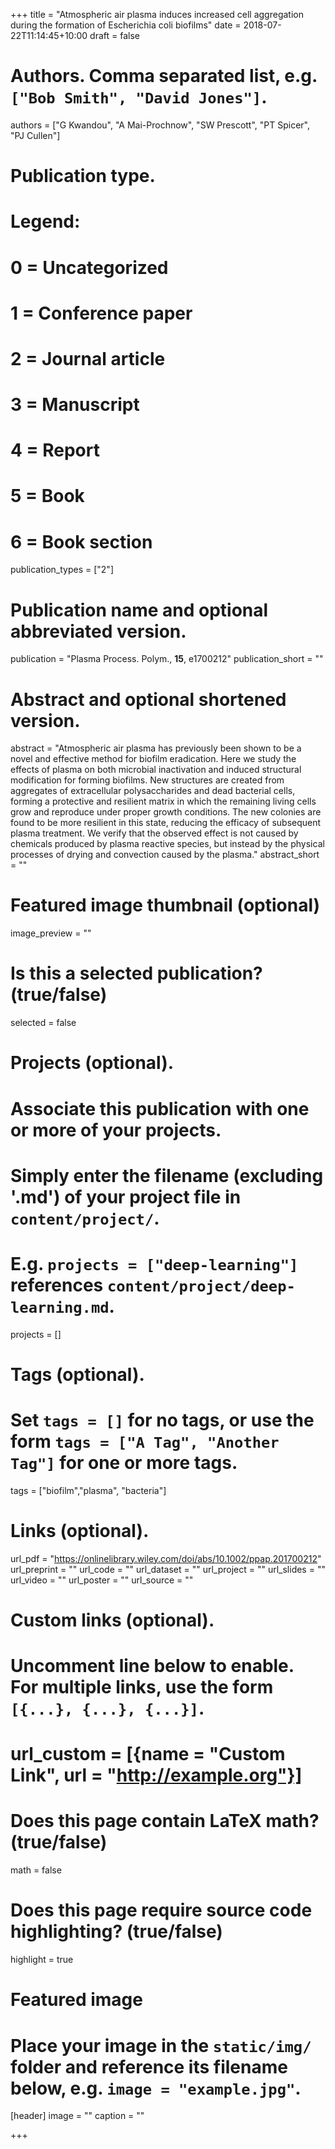 +++
title = "Atmospheric air plasma induces increased cell aggregation during the formation of Escherichia coli biofilms"
date = 2018-07-22T11:14:45+10:00
draft = false

# Authors. Comma separated list, e.g. `["Bob Smith", "David Jones"]`.
authors = ["G Kwandou", "A Mai-Prochnow", "SW Prescott", "PT Spicer", "PJ Cullen"]

# Publication type.
# Legend:
# 0 = Uncategorized
# 1 = Conference paper
# 2 = Journal article
# 3 = Manuscript
# 4 = Report
# 5 = Book
# 6 = Book section
publication_types = ["2"]

# Publication name and optional abbreviated version.
publication = "Plasma Process. Polym., __15__, e1700212"
publication_short = ""

# Abstract and optional shortened version.
abstract = "Atmospheric air plasma has previously been shown to be a novel and effective method for biofilm eradication. Here we study the effects of plasma on both microbial inactivation and induced structural modification for forming biofilms. New structures are created from aggregates of extracellular polysaccharides and dead bacterial cells, forming a protective and resilient matrix in which the remaining living cells grow and reproduce under proper growth conditions. The new colonies are found to be more resilient in this state, reducing the efficacy of subsequent plasma treatment. We verify that the observed effect is not caused by chemicals produced by plasma reactive species, but instead by the physical processes of drying and convection caused by the plasma."
abstract_short = ""

# Featured image thumbnail (optional)
image_preview = ""

# Is this a selected publication? (true/false)
selected = false

# Projects (optional).
#   Associate this publication with one or more of your projects.
#   Simply enter the filename (excluding '.md') of your project file in `content/project/`.
#   E.g. `projects = ["deep-learning"]` references `content/project/deep-learning.md`.
projects = []

# Tags (optional).
#   Set `tags = []` for no tags, or use the form `tags = ["A Tag", "Another Tag"]` for one or more tags.
tags = ["biofilm","plasma", "bacteria"]

# Links (optional).
url_pdf = "https://onlinelibrary.wiley.com/doi/abs/10.1002/ppap.201700212"
url_preprint = ""
url_code = ""
url_dataset = ""
url_project = ""
url_slides = ""
url_video = ""
url_poster = ""
url_source = ""

# Custom links (optional).
#   Uncomment line below to enable. For multiple links, use the form `[{...}, {...}, {...}]`.
# url_custom = [{name = "Custom Link", url = "http://example.org"}]

# Does this page contain LaTeX math? (true/false)
math = false

# Does this page require source code highlighting? (true/false)
highlight = true

# Featured image
# Place your image in the `static/img/` folder and reference its filename below, e.g. `image = "example.jpg"`.
[header]
image = ""
caption = ""

+++

